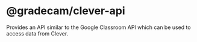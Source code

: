 # @gradecam/clever-api

Provides an API similar to the Google Classroom API which can be used to access data from Clever.
